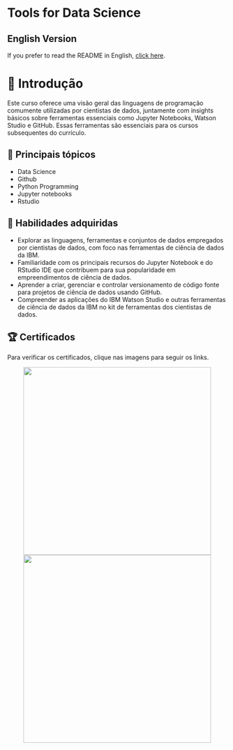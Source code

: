 # Tools for Data Science

## English Version
If you prefer to read the README in English, [click here](README.en.md).

# :bookmark_tabs: Introdução
Este curso oferece uma visão geral das linguagens de programação comumente utilizadas por cientistas de dados, juntamente com insights básicos sobre ferramentas essenciais como Jupyter Notebooks, Watson Studio e GitHub. Essas ferramentas são essenciais para os cursos subsequentes do currículo.

## 📑 Principais tópicos
- Data Science
- Github
- Python Programming
- Jupyter notebooks
- Rstudio

## 🔑 Habilidades adquiridas
- Explorar as linguagens, ferramentas e conjuntos de dados empregados por cientistas de dados, com foco nas ferramentas de ciência de dados da IBM.
- Familiaridade com os principais recursos do Jupyter Notebook e do RStudio IDE que contribuem para sua popularidade em empreendimentos de ciência de dados.
- Aprender a criar, gerenciar e controlar versionamento de código fonte para projetos de ciência de dados usando GitHub.
- Compreender as aplicações do IBM Watson Studio e outras ferramentas de ciência de dados da IBM no kit de ferramentas dos cientistas de dados.

## 🏆 Certificados 
  Para verificar os certificados, clique nas imagens para seguir os links.

  <p align="middle">
  <a href="https://coursera.org/share/ee2ee5777c402f3f1af60253db956dd0"><img src="https://github.com/Biangelica/Data-Science-Professional-Certificate/assets/43317376/ac496d2e-f1e0-4b1d-afe9-588480e3c0b9" height="430"></a>
  <a href="https://www.credly.com/badges/229c41f7-16b4-4814-9f16-1e838820d90a/public_url"><img src="https://github.com/Biangelica/Data-Science-Professional-Certificate/assets/43317376/07aac228-371a-48f5-8976-ec6afb88b625" height="430"></a>
</p>
